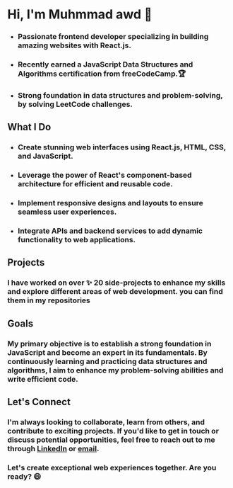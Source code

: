 # Hi, I'm Muhmmad awd 👋

- ### Passionate frontend developer specializing in building amazing websites with React.js.
- ### Recently earned a JavaScript Data Structures and Algorithms certification from freeCodeCamp.🏆
- ### Strong foundation in data structures and problem-solving, by solving LeetCode challenges.

## What I Do

- ### Create stunning web interfaces using React.js, HTML, CSS, and JavaScript.
- ### Leverage the power of React's component-based architecture for efficient and reusable code.
- ### Implement responsive designs and layouts to ensure seamless user experiences.
- ### Integrate APIs and backend services to add dynamic functionality to web applications.

## Projects

### I have worked on over ✨ 20 side-projects to enhance my skills and explore different areas of web development. you can find them in my repositories 

## Goals

### My primary objective is to establish a strong foundation in JavaScript and become an expert in its fundamentals. By continuously learning and practicing data structures and algorithms, I aim to enhance my problem-solving abilities and write efficient code.

## Let's Connect

### I'm always looking to collaborate, learn from others, and contribute to exciting projects. If you'd like to get in touch or discuss potential opportunities, feel free to reach out to me through [LinkedIn](https://www.linkedin.com/in/muhmmadawd/) or [email](muhmmad.awd@gmail.com).

### Let's create exceptional web experiences together. Are you ready? 😄
